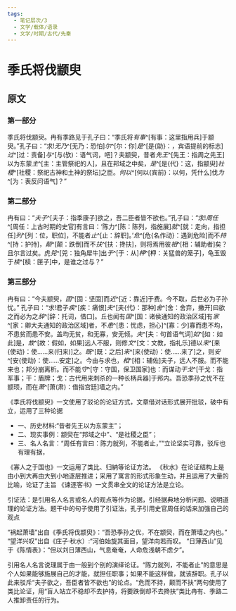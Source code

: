 ```yaml
---
tags:
  - 笔记层次/3
  - 文学/载体/语录
  - 文学/时期/古代/先秦
---
```


# 季氏将伐颛臾

## 原文

### 第一部分

季氏将伐颛臾。冉有季路见于孔子曰：“季氏将*有事*^[有事：这里指用兵]于颛臾。”孔子曰：“求!*无乃*^[无乃：恐怕]*尔*^[尔：你]*是*^[是{助}：，宾语提前的标志]*过*^[过：责备]*与*^[与(欤)：语气词，吧]？夫颛臾，昔者*先王*^[先王：指周之先王]以为东蒙*主*^[主：主管祭祀的人]，且在邦域之中矣，*是*^[是{代}：这，指颛臾]*社稷*^[社稷：祭祀古神和土神的祭坛]之臣。*何以*^[何以{宾前}：以何，凭什么]伐*为*^[为：表反问语气]？”

### 第二部分

冉有曰：“*夫子*^[夫子：指季康子]欲之，吾二臣者皆不欲也。”孔子曰：“求!*周任*^[周任：上古时期的史官]有言曰：‘陈力^[陈：陈列，指施展]*就*^[就：走向，指担任]*列*^[列：位，职位]，不能者*止*^[止：辞职]。’*危*^[危{名作动}：遇到危险]而不*持*^[持：护持]，*颠*^[颠：跌倒]而不*扶*^[扶：搀扶]，则将焉用彼*相*^[相：辅助者]矣？且尔言过矣。虎*兕*^[兕：独角犀牛]出*于*^[于：从]*柙*^[柙：关猛兽的笼子]，龟玉毁于*椟*^[椟：匣子]中，是谁之过与？”

### 第三部分

冉有曰：“今夫颛臾，*固*^[固：坚固]而*近*^[近：靠近]于费。今不取，后世必为子孙忧。” 孔子曰：“求!君子*疾*^[疾：痛恨]*夫*^[夫{代}：那种]*舍*^[舍：舍弃，撇开]曰欲之而必为之*辞*^[辞：托词，借口]。丘也闻有*国*^[国：诸侯通知的政治区域]有*家*^[家：卿大夫通知的政治区域]者，不*患*^[患：忧虑，担心]^[寡：少]寡而患不均，不患贫而患不安。盖均无贫，和无寡，安无倾。*夫*^[夫：句首语气词]*如*^[如：如此]是，*故*^[故：假如，如果]远人不服，则修*文*^[文：文教，指礼乐]德以*来*^[来{使动}：使……来(归来)]之。*既*^[既：之后]*来*^[来{使动}：使……来了]之，则*安*^[安{使动}：使……安定]之。今由与求也，*相*^[相：辅佐]夫子，远人不服。而不能来也；邦分崩离析。而不能*守*^[守：守国，保卫国家]也：而谋动*干戈*^[干戈：指军事；干：盾牌；戈：古代用来刺杀的一种长柄兵器]于邦内。吾恐季孙之忧不在颛顼，而在*萧*^[萧(肃)：借指宫廷]墙之内。”


《季氏将伐颛臾》一文使用了驳论的论证方式，文章借对话形式展开批驳，破中有立，运用了三种论据
- 一、历史材料:“昔者先王以为东蒙主”；
- 二、现实事例：颛臾在“邦域之中”、“是社稷之臣”；
- 三、名人名言：“周任有言曰：陈力就列，不能者止，”“立论坚实可靠，驳斥也有理有据，

《寡人之于国也》一文运用了类比、归納等论证方法。
《秋水》在论证结构上是由小到大再由大到小地逐层推进；采用了寓言的形式形象生动，并且运用了大量的比喻，论证了主旨
《谏逐客书》一文贯串全文的论证方法是立论。

引证法：是引用名人名言或名人的观点等作为论据，引经据典地分析问题、说明道理的论证方法。题干中的句子使用了引证法，孔子引用史官周任的话来加强自己的观点

“祸起萧墙”出自《季氏将伐颛臾》：“吾恐季孙之优，不在颛臾，而在萧墙之内也。”
“望洋兴叹”出自《庄子·秋水）:“河伯始旋其面目，望洋向若而叹。
“日薄西山”见于《陈情表》：“但以刘日薄西山，气息奄奄，人命危浅朝不虑夕”。


引用名人名言说理属于由一般到个别的演绎论证。“陈力就列，不能者止”的意思是个人如果能够施展自己的才能，就担任职事；如果不能这样做，就该辞职。孔子以此来驳斥“夫子欲之，吾臣者皆不欲也”的论点。“危而不持，颠而不扶”两句使用了类比论证，用“盲人站立不稳却不去护持，将要跌倒却不去搀扶”类比冉有、季路二人推卸责任的行为。

